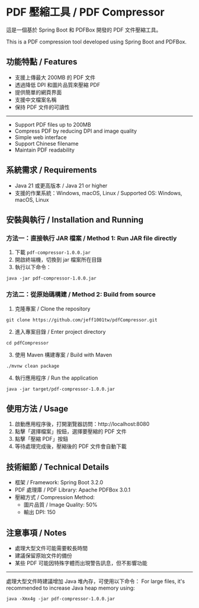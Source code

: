 # PDF 壓縮工具 / PDF Compressor

這是一個基於 Spring Boot 和 PDFBox 開發的 PDF 文件壓縮工具。

This is a PDF compression tool developed using Spring Boot and PDFBox.

## 功能特點 / Features

- 支援上傳最大 200MB 的 PDF 文件
- 透過降低 DPI 和圖片品質來壓縮 PDF
- 提供簡單的網頁界面
- 支援中文檔案名稱
- 保持 PDF 文件的可讀性

---

- Support PDF files up to 200MB
- Compress PDF by reducing DPI and image quality
- Simple web interface
- Support Chinese filename
- Maintain PDF readability

## 系統需求 / Requirements

- Java 21 或更高版本 / Java 21 or higher
- 支援的作業系統：Windows, macOS, Linux / Supported OS: Windows, macOS, Linux

## 安裝與執行 / Installation and Running

### 方法一：直接執行 JAR 檔案 / Method 1: Run JAR file directly

1. 下載 `pdf-compressor-1.0.0.jar`
2. 開啟終端機，切換到 jar 檔案所在目錄
3. 執行以下命令：
```
java -jar pdf-compressor-1.0.0.jar
```

### 方法二：從原始碼構建 / Method 2: Build from source

1. 克隆專案 / Clone the repository
```
git clone https://github.com/jeff1001tw/pdfCompressor.git
```

2. 進入專案目錄 / Enter project directory
```
cd pdfCompressor
```

3. 使用 Maven 構建專案 / Build with Maven
```
./mvnw clean package
```

4. 執行應用程序 / Run the application
```
java -jar target/pdf-compressor-1.0.0.jar
```

## 使用方法 / Usage

1. 啟動應用程序後，打開瀏覽器訪問：http://localhost:8080
2. 點擊「選擇檔案」按鈕，選擇要壓縮的 PDF 文件
3. 點擊「壓縮 PDF」按鈕
4. 等待處理完成後，壓縮後的 PDF 文件會自動下載

## 技術細節 / Technical Details

- 框架 / Framework: Spring Boot 3.2.0
- PDF 處理庫 / PDF Library: Apache PDFBox 3.0.1
- 壓縮方式 / Compression Method:
  - 圖片品質 / Image Quality: 50%
  - 輸出 DPI: 150

## 注意事項 / Notes

- 處理大型文件可能需要較長時間
- 建議保留原始文件的備份
- 某些 PDF 可能因特殊字體而出現警告訊息，但不影響功能

---

處理大型文件時建議增加 Java 堆內存，可使用以下命令：
For large files, it's recommended to increase Java heap memory using:
```
java -Xmx4g -jar pdf-compressor-1.0.0.jar
```
